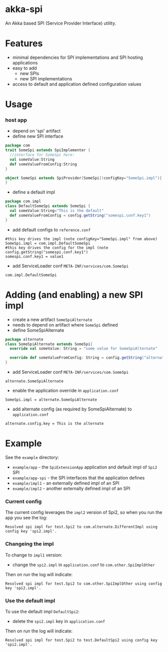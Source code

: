 # akka-spi

An Akka based SPI (Service Provider Interface) utility.

# Features

* minimal dependencies for SPI implementations and SPI hosting applications
* easy to add
  * new SPIs
  * new SPI implementations
* access to default and application defined configuration values 
  
  
# Usage

### host app
* depend on 'spi' artifact
* define new SPI interface
```scala
package com
trait SomeSpi extends SpiImplementer {
  //interface for SomeSpi here:
  val someValue:String
  def someValueFromConfig:String
}

object SomeSpi extends SpiProvider[SomeSpi](configKey="SomeSpi.impl"){
}
```

* define a default impl
```scala
package com.impl
class DefaultSomeSpi extends SomeSpi {
  val someValue:String="This is the default"
  def someValueFromConfig = config.getString("somespi.conf.key1")
}
```    

* add default configs to `reference.conf`
```properties
#this key drives the impl (note configKey="SomeSpi.impl" from above)
SomeSpi.impl = com.impl.DefaultSomeSpi
#this key drives the config for the impl (note config.getString("somespi.conf.key1")
somespi.conf.key1 = value1
```

* add ServiceLoader conf `META-INF/services/com.SomeSpi`
```text
com.impl.DefaultSomeSpi
```  

# Adding (and enabling) a new SPI impl

* create a new artifact `SomeSpiAlternate`
* needs to depend on artifact where `SomeSpi` defined
* define SomeSpiAlternate
```scala
package alternate
class SomeSpiAlternate extends SomeSpi{
  override val someValue: String = "some value for SomeSpiAlternate"

  override def someValueFromConfig: String = config.getString("alternate.config.key")
}
```
* add ServiceLoader conf `META-INF/services/com.SomeSpi`
```text
alternate.SomeSpiAlternate
```  
* enable the application override in `application.conf`
```properties
SomeSpi.impl = alternate.SomeSpiAlternate
```
* add alternate config (as required by SomeSpiAlternate) to `application.conf`
```properties
alternate.config.key = This is the alternate
```

# Example

See the `example` directory:
* `example/app` - the `SpiExtensionApp` application and default impl of `Spi2` SPI
* `example/app-spi` - the SPI interfaces that the application defines
* `example/impl1` - an externally defined impl of an SPI
* `example/impl2` - another externally defined impl of an SPI

### Current config

The current config leverages the `impl2` version of Spi2, so when you run the app you see the log:
```text
Resolved spi impl for test.Spi2 to com.alternate.DifferentImpl using config key 'spi2.impl'.
```

### Changeing the impl

To change to `impl1` version:
* change the `spi2.impl` in `application.conf` to `com.other.SpiImplOther`

Then on run the log will indicate:
```text
Resolved spi impl for test.Spi2 to com.other.SpiImplOther using config key 'spi2.impl'.
```

### Use the default impl

To use the default impl `DefaultSpi2`:

* delete the `spi2.impl` key in `application.conf`

Then on run the log will indicate:
```text
Resolved spi impl for test.Spi2 to test.DefaultSpi2 using config key 'spi2.impl'.
``` 


